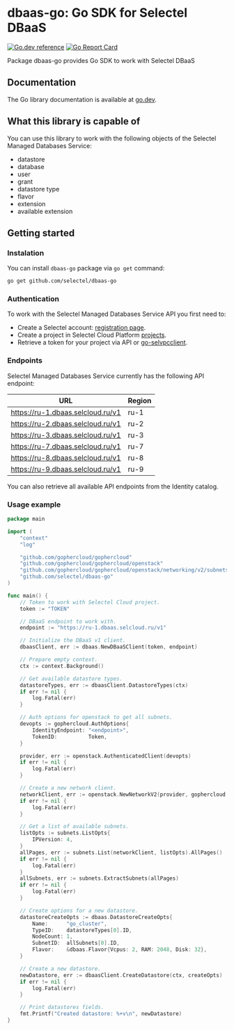 # dbaas-go: Go SDK for Selectel DBaaS
[![Go.dev reference](https://img.shields.io/badge/go.dev-reference-007d9c?logo=go&logoColor=white&style=flat-square)](https://pkg.go.dev/github.com/selectel/dbaas-go/)
[![Go Report Card](https://goreportcard.com/badge/github.com/selectel/dbaas-go)](https://goreportcard.com/report/github.com/selectel/dbaas-go)

Package dbaas-go provides Go SDK to work with Selectel DBaaS

## Documentation

The Go library documentation is available at [go.dev](https://pkg.go.dev/github.com/selectel/dbaas-go).

## What this library is capable of

You can use this library to work with the following objects of the Selectel Managed Databases Service:

* datastore
* database
* user
* grant
* datastore type
* flavor
* extension
* available extension

## Getting started

### Instalation

You can install `dbaas-go` package via `go get` command:

```bash
go get github.com/selectel/dbaas-go
```

### Authentication

To work with the Selectel Managed Databases Service API you first need to:

* Create a Selectel account: [registration page](https://my.selectel.ru/registration).
* Create a project in Selectel Cloud Platform [projects](https://my.selectel.ru/vpc/projects).
* Retrieve a token for your project via API or [go-selvpcclient](https://github.com/selectel/go-selvpcclient).

### Endpoints

Selectel Managed Databases Service currently has the following API endpoint:

| URL                               | Region |
|-----------------------------------|--------|
| https://ru-1.dbaas.selcloud.ru/v1 | ru-1   |
| https://ru-2.dbaas.selcloud.ru/v1 | ru-2   |
| https://ru-3.dbaas.selcloud.ru/v1 | ru-3   |
| https://ru-7.dbaas.selcloud.ru/v1 | ru-7   |
| https://ru-8.dbaas.selcloud.ru/v1 | ru-8   |
| https://ru-9.dbaas.selcloud.ru/v1 | ru-9   |

You can also retrieve all available API endpoints from the Identity
catalog.

### Usage example

```go
package main

import (
    "context"
    "log"

    "github.com/gophercloud/gophercloud"
    "github.com/gophercloud/gophercloud/openstack"
    "github.com/gophercloud/gophercloud/openstack/networking/v2/subnets"
    "github.com/selectel/dbaas-go"
)

func main() {
    // Token to work with Selectel Cloud project.
    token := "TOKEN"

    // DBaaS endpoint to work with.
    endpoint := "https://ru-1.dbaas.selcloud.ru/v1"

    // Initialize the DBaaS v1 client.
    dbaasClient, err := dbaas.NewDBaaSClient(token, endpoint)

    // Prepare empty context.
    ctx := context.Background()

    // Get available datastore types.
    datastoreTypes, err := dbaasClient.DatastoreTypes(ctx)
    if err != nil {
        log.Fatal(err)
    }

    // Auth options for openstack to get all subnets.
    devopts := gophercloud.AuthOptions{
        IdentityEndpoint: "<endpoint>",
        TokenID:          Token,
    }

    provider, err := openstack.AuthenticatedClient(devopts)
    if err != nil {
        log.Fatal(err)
    }

    // Create a new network client.
    networkClient, err := openstack.NewNetworkV2(provider, gophercloud.EndpointOpts{Region: "ru-1"})
    if err != nil {
        log.Fatal(err)
    }

    // Get a list of available subnets.
    listOpts := subnets.ListOpts{
        IPVersion: 4,
    }
    allPages, err := subnets.List(networkClient, listOpts).AllPages()
    if err != nil {
        log.Fatal(err)
    }
    allSubnets, err := subnets.ExtractSubnets(allPages)
    if err != nil {
        log.Fatal(err)
    }

    // Create options for a new datastore.
    datastoreCreateOpts := dbaas.DatastoreCreateOpts{
        Name:      "go_cluster",
        TypeID:    datastoreTypes[0].ID,
        NodeCount: 1,
        SubnetID:  allSubnets[0].ID,
        Flavor:    &dbaas.Flavor{Vcpus: 2, RAM: 2048, Disk: 32},
    }

    // Create a new datastore.
    newDatastore, err := dbaasClient.CreateDatastore(ctx, createOpts)
    if err != nil {
        log.Fatal(err)
    }

    // Print datastores fields.
    fmt.Printf("Created datastore: %+v\n", newDatastore)
}
```
